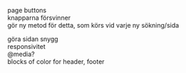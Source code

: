 page buttons
<br>  knapparna försvinner
 <br> gör ny metod för detta, som körs vid varje ny sökning/sida


göra sidan snygg
 <br> responsivitet 
  <br>  @media?
 <br>blocks of color for header, footer
